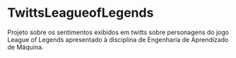 # TwittsLeagueofLegends
Projeto sobre os sentimentos exibidos em twitts sobre personagens do jogo League of Legends apresentado à disciplina de Engenharia de Aprendizado de Máquina.
